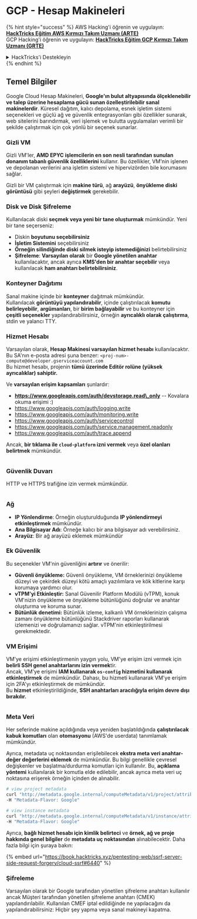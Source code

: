 # GCP - Hesap Makineleri

{% hint style="success" %}
AWS Hacking'i öğrenin ve uygulayın:<img src="/.gitbook/assets/image.png" alt="" data-size="line">[**HackTricks Eğitim AWS Kırmızı Takım Uzmanı (ARTE)**](https://training.hacktricks.xyz/courses/arte)<img src="/.gitbook/assets/image.png" alt="" data-size="line">\
GCP Hacking'i öğrenin ve uygulayın: <img src="/.gitbook/assets/image (2).png" alt="" data-size="line">[**HackTricks Eğitim GCP Kırmızı Takım Uzmanı (GRTE)**<img src="/.gitbook/assets/image (2).png" alt="" data-size="line">](https://training.hacktricks.xyz/courses/grte)

<details>

<summary>HackTricks'i Destekleyin</summary>

* [**Abonelik planlarını**](https://github.com/sponsors/carlospolop) kontrol edin!
* 💬 [**Discord grubuna**](https://discord.gg/hRep4RUj7f) katılın veya [**telegram grubuna**](https://t.me/peass) katılın veya bizi **Twitter** 🐦 [**@hacktricks\_live**](https://twitter.com/hacktricks\_live)** takip edin.**
* Hacking püf noktalarını paylaşarak PR'ler göndererek **HackTricks** ve **HackTricks Cloud** github depolarına katkıda bulunun.

</details>
{% endhint %}

## Temel Bilgiler

Google Cloud Hesap Makineleri, **Google'ın bulut altyapısında ölçeklenebilir ve talep üzerine hesaplama gücü sunan özelleştirilebilir sanal makinelerdir**. Küresel dağıtım, kalıcı depolama, esnek işletim sistemi seçenekleri ve güçlü ağ ve güvenlik entegrasyonları gibi özellikler sunarak, web sitelerini barındırmak, veri işlemek ve bulutta uygulamaları verimli bir şekilde çalıştırmak için çok yönlü bir seçenek sunarlar.

### Gizli VM

Gizli VM'ler, **AMD EPYC işlemcilerin en son nesli tarafından sunulan donanım tabanlı güvenlik özelliklerini** kullanır. Bu özellikler, VM'nin işlenen ve depolanan verilerini ana işletim sistemi ve hipervizörden bile korumasını sağlar.

Gizli bir VM çalıştırmak için **makine türü**, ağ **arayüzü**, **önyükleme diski görüntüsü** gibi şeyleri **değiştirmek** gerekebilir.

### Disk ve Disk Şifreleme

Kullanılacak diski **seçmek veya yeni bir tane oluşturmak** mümkündür. Yeni bir tane seçerseniz:

* Diskin **boyutunu seçebilirsiniz**
* **İşletim Sistemini** seçebilirsiniz
* **Örneğin silindiğinde diski silmek isteyip istemediğinizi** belirtebilirsiniz
* **Şifreleme**: **Varsayılan olarak** bir **Google yönetilen anahtar** kullanılacaktır, ancak ayrıca **KMS'den bir anahtar seçebilir** veya kullanılacak **ham anahtarı belirtebilirsiniz**.

### Konteyner Dağıtımı

Sanal makine içinde bir **konteyner** dağıtmak mümkündür.\
Kullanılacak **görüntüyü yapılandırabilir**, içinde çalıştırılacak **komutu belirleyebilir**, **argümanları**, bir **birim bağlayabilir** ve bu konteyner için **çeşitli seçenekler** yapılandırabilirsiniz, örneğin **ayrıcalıklı olarak çalıştırma**, stdin ve yalancı TTY.

### Hizmet Hesabı

Varsayılan olarak, **Hesap Makinesi varsayılan hizmet hesabı** kullanılacaktır. Bu SA'nın e-posta adresi şuna benzer: `<proj-num>-compute@developer.gserviceaccount.com`\
Bu hizmet hesabı, projenin **tümü üzerinde Editör rolüne (yüksek ayrıcalıklar) sahiptir.**

Ve **varsayılan erişim kapsamları** şunlardır:

* **https://www.googleapis.com/auth/devstorage.read\_only** -- Kovalara okuma erişimi :)
* https://www.googleapis.com/auth/logging.write
* https://www.googleapis.com/auth/monitoring.write
* https://www.googleapis.com/auth/servicecontrol
* https://www.googleapis.com/auth/service.management.readonly
* https://www.googleapis.com/auth/trace.append

Ancak, **bir tıklama ile `cloud-platform` izni vermek** veya **özel olanları belirtmek** mümkündür.

<figure><img src="../../../../.gitbook/assets/image (138).png" alt=""><figcaption></figcaption></figure>

### Güvenlik Duvarı

HTTP ve HTTPS trafiğine izin vermek mümkündür.

<figure><img src="../../../../.gitbook/assets/image (137).png" alt=""><figcaption></figcaption></figure>

### Ağ

* **IP Yönlendirme**: Örneğin oluşturulduğunda **IP yönlendirmeyi etkinleştirmek** mümkündür.
* **Ana Bilgisayar Adı**: Örneğe kalıcı bir ana bilgisayar adı verebilirsiniz.
* **Arayüz**: Bir ağ arayüzü eklemek mümkündür

### Ek Güvenlik

Bu seçenekler VM'nin güvenliğini **artırır** ve önerilir:

* **Güvenli önyükleme:** Güvenli önyükleme, VM örneklerinizi önyükleme düzeyi ve çekirdek düzeyi kötü amaçlı yazılımlara ve kök kitlerine karşı korumaya yardımcı olur.
* **vTPM'yi Etkinleştir:** Sanal Güvenilir Platform Modülü (vTPM), konuk VM'nizin önyükleme ve önyükleme bütünlüğünü doğrular ve anahtar oluşturma ve koruma sunar.
* **Bütünlük denetimi:** Bütünlük izleme, kalkanlı VM örneklerinizin çalışma zamanı önyükleme bütünlüğünü Stackdriver raporları kullanarak izlemenizi ve doğrulamanızı sağlar. vTPM'nin etkinleştirilmesi gerekmektedir.

### VM Erişimi

VM'ye erişimi etkinleştirmenin yaygın yolu, VM'ye erişim izni vermek için **belirli SSH genel anahtarlarını izin vermek**tir.\
Ancak, VM'ye erişimi **IAM kullanarak `os-config` hizmetini kullanarak etkinleştirmek** de mümkündür. Dahası, bu hizmeti kullanarak VM'ye erişim için 2FA'yı etkinleştirmek de mümkündür.\
Bu **hizmet** etkinleştirildiğinde, **SSH anahtarları aracılığıyla erişim devre dışı bırakılır.**

<figure><img src="../../../../.gitbook/assets/image (139).png" alt=""><figcaption></figcaption></figure>

### Meta Veri

Her seferinde makine açıldığında veya yeniden başlatıldığında **çalıştırılacak kabuk komutları** olan **otomasyonu** (AWS'de userdata) tanımlamak mümkündür.

Ayrıca, metadata uç noktasından erişilebilecek **ekstra meta veri anahtar-değer değerlerini eklemek** de mümkündür. Bu bilgi genellikle çevresel değişkenler ve başlatma/durdurma komutları için kullanılır. Bu, **açıklama yöntemi** kullanılarak bir komutla elde edilebilir, ancak ayrıca meta veri uç noktasına erişerek örneğin içinden de alınabilir.
```bash
# view project metadata
curl "http://metadata.google.internal/computeMetadata/v1/project/attributes/?recursive=true&alt=text" \
-H "Metadata-Flavor: Google"

# view instance metadata
curl "http://metadata.google.internal/computeMetadata/v1/instance/attributes/?recursive=true&alt=text" \
-H "Metadata-Flavor: Google"
```
Ayrıca, **bağlı hizmet hesabı için kimlik belirteci** ve **örnek, ağ ve proje hakkında genel bilgiler** de **metadata uç noktasından** alınabilecektir. Daha fazla bilgi için şuraya bakın:

{% embed url="https://book.hacktricks.xyz/pentesting-web/ssrf-server-side-request-forgery/cloud-ssrf#6440" %}

### Şifreleme

Varsayılan olarak bir Google tarafından yönetilen şifreleme anahtarı kullanılır ancak Müşteri tarafından yönetilen şifreleme anahtarı (CMEK) yapılandırılabilir. Kullanılan CMEF iptal edildiğinde ne yapılacağını da yapılandırabilirsiniz: Hiçbir şey yapma veya sanal makineyi kapatma.
